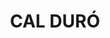 ---
layout: patrimoni-details
title:  "CAL DURÓ"
collections: ["patrimoni-arquitectonic", "bcil-previstos-cbp"]
coordinates:
  - group1:
        - [1.45939317182799, 42.356686683268713]
        - [1.459373715755642, 42.356832558500678]
        - [1.459427765761494, 42.3568264005266]
        - [1.459427829768464, 42.356823780626655]
        - [1.459528837577713, 42.356838398327803]
        - [1.459572563723466, 42.35668346141712]
        - [1.45956981302578, 42.35668092104018]
        - [1.45939317182799, 42.356686683268713]
---